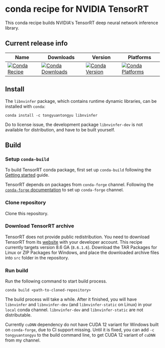 # conda recipe for NVIDIA TensorRT

This conda recipe builds NVIDIA's TensorRT deep neural network inference library.

## Current release info

| Name | Downloads | Version | Platforms |
| --- | --- | --- | --- |
| [![Conda Recipe](https://img.shields.io/badge/recipe-tensorrt-green.svg)](https://anaconda.org/tongyuantongyu/libnvinfer) | [![Conda Downloads](https://img.shields.io/conda/dn/tongyuantongyu/libnvinfer.svg)](https://anaconda.org/tongyuantongyu/libnvinfer) | [![Conda Version](https://img.shields.io/conda/vn/tongyuantongyu/libnvinfer.svg)](https://anaconda.org/tongyuantongyu/libnvinfer) | [![Conda Platforms](https://img.shields.io/conda/pn/tongyuantongyu/libnvinfer.svg)](https://anaconda.org/tongyuantongyu/libnvinfer) |

## Install

The `libnvinfer` package, which contains runtime dynamic libraries, can be installed with `conda`:

```
conda install -c tongyuantongyu libnvinfer
```

Do to license issue, the development package `libnvinfer-dev` is not available for distribution, and have to be built yourself.

## Build

### Setup `conda-build`

To build TensorRT conda package, first set up `conda-build` following the [Getting started](https://docs.conda.io/projects/conda-build/en/stable/user-guide/getting-started.html) guide.

TensorRT depends on packages from `conda-forge` channel. Following the [`conda-forge` documentation](https://conda-forge.org/docs/user/introduction.html#how-can-i-install-packages-from-conda-forge) to
set up `conda-forge` channel.

### Clone repository

Clone this repository.

### Download TensorRT archive

TensorRT does not provide public redistribution. You need to download TensorRT from its [website](https://developer.nvidia.com/nvidia-tensorrt-8x-download)
with your developer account. This recipe currently targets version 8.6 GA (`8.6.1.6`). Download the TAR Packages for Linux or ZIP Packages for Windows, and place the downloaded archive files into `src` folder in the repository.

### Run build

Run the following command to start build process.

```
conda build <path-to-cloned-repository>
```

The build process will take a while. After it finished, you will have `libnvinfer` and `libnvinfer-dev` (and `libnvinfer-static` on Linux) in your `local` conda channel. `libnvinfer-dev` and `libnvinfer-static` are not distributable.

Currently `cuDNN` dependency do not have CUDA 12 variant for Windows built on `conda-forge`, due to CI support missing. Until it is fixed, you can add `-c tongyuantongyu` to the build command line, to get CUDA 12 variant of `cuDNN` from my channel.
